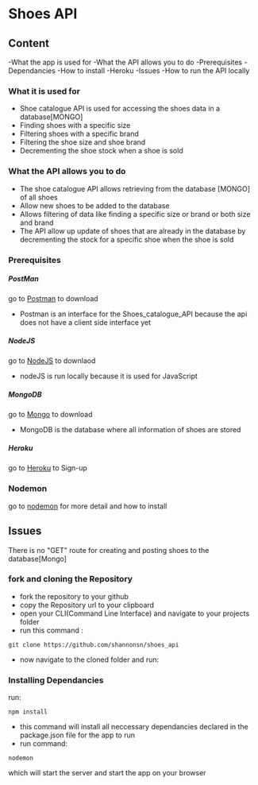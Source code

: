 # Shoes API

## Content

 -What the app is used for
 -What the API allows you to do
 -Prerequisites
 -Dependancies
 -How to install
 -Heroku
 -Issues
 -How to run the API locally

### What it is used for

  *  Shoe catalogue API is used for accessing the shoes data in a database[MONGO]
  *  Finding shoes with a specific size
  *  Filtering shoes with a specific brand
  *  Filtering the shoe size and shoe brand
  *  Decrementing the shoe stock when a shoe is sold


### What the API allows you to do
  *  The shoe catalogue API allows retrieving from the database [MONGO] of all shoes
  *  Allow new shoes to be added to the database
  *  Allows filtering of data like finding a specific size or brand or both size and brand
  *  The API allow up update of shoes that are already in the database
     by decrementing the stock for a specific shoe when the shoe is sold

### Prerequisites
 ##### PostMan
 go to [Postman](https://www.getpostman.com/) to download
 *   Postman is an interface for the Shoes_catalogue_API because the api
     does not have a client side interface yet

 ##### NodeJS
 go to [NodeJS](https://nodejs.org/en/) to downlaod
 *   nodeJS is run locally because it is used for JavaScript

 ##### MongoDB
  go to [Mongo](https://www.mongodb.com/) to download
 *   MongoDB is the database where all information of shoes are stored

 ##### Heroku
 go to [Heroku](https://www.heroku.com/) to Sign-up

 ### Nodemon
 go to [nodemon](https://nodemon.io/) for more detail and how to install

## Issues
There is no "GET" route for creating and posting shoes to the database[Mongo]

 ### fork and cloning the Repository
 * fork the repository to your github
 * copy the Repository url to your clipboard
 * open your CLI(Command Line Interface) and navigate to your projects folder
 * run this command :
 ```
 git clone https://github.com/shannonsn/shoes_api
 ```
 * now navigate to the cloned folder and run:
 ### Installing Dependancies
 run:
 ```
 npm install
```
   * this command will install all neccessary dependancies declared in the package.json file for the app to run
 * run command:
 ```
 nodemon
 ```
 which will start the server and start the app on your browser
